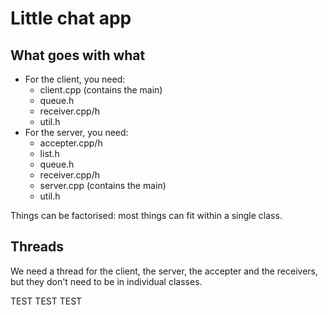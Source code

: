 # Little chat app

## What goes with what

- For the client, you need:
  - client.cpp (contains the main)
  - queue.h
  - receiver.cpp/h
  - util.h
- For the server, you need:
  - accepter.cpp/h
  - list.h
  - queue.h
  - receiver.cpp/h
  - server.cpp (contains the main)
  - util.h

Things can be factorised: most things can fit within a single class.

## Threads

We need a thread for the client, the server, the accepter and the receivers,
but they don't need to be in individual classes.


TEST TEST TEST